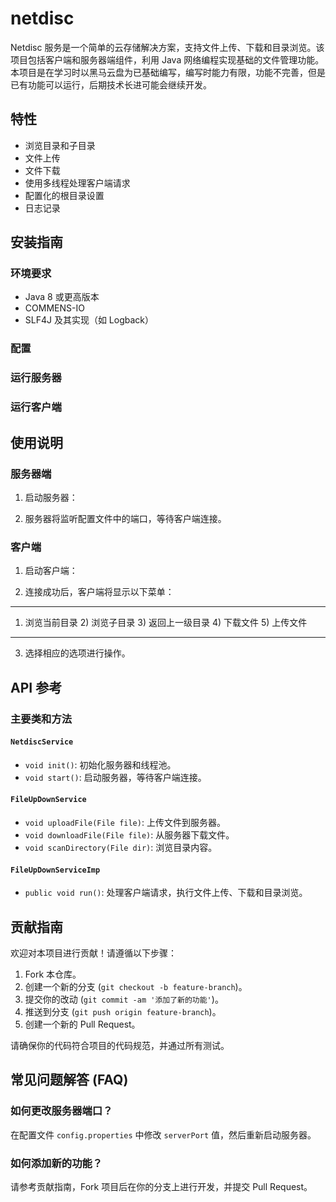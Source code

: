 # netdisc
Netdisc 服务是一个简单的云存储解决方案，支持文件上传、下载和目录浏览。该项目包括客户端和服务器端组件，利用 Java 网络编程实现基础的文件管理功能。本项目是在学习时以黑马云盘为已基础编写，编写时能力有限，功能不完善，但是已有功能可以运行，后期技术长进可能会继续开发。

## 特性

- 浏览目录和子目录
- 文件上传
- 文件下载
- 使用多线程处理客户端请求
- 配置化的根目录设置
- 日志记录

## 安装指南

### 环境要求

- Java 8 或更高版本
- COMMENS-IO
- SLF4J 及其实现（如 Logback）

### 配置

### 运行服务器

### 运行客户端

## 使用说明

### 服务器端

1. 启动服务器：

2. 服务器将监听配置文件中的端口，等待客户端连接。

### 客户端

1. 启动客户端：

2. 连接成功后，客户端将显示以下菜单：

***************************************************************************
1) 浏览当前目录    2) 浏览子目录    3) 返回上一级目录    4) 下载文件    5) 上传文件
***************************************************************************

3. 选择相应的选项进行操作。

## API 参考

### 主要类和方法

#### `NetdiscService`

- `void init()`: 初始化服务器和线程池。
- `void start()`: 启动服务器，等待客户端连接。

#### `FileUpDownService`

- `void uploadFile(File file)`: 上传文件到服务器。
- `void downloadFile(File file)`: 从服务器下载文件。
- `void scanDirectory(File dir)`: 浏览目录内容。

#### `FileUpDownServiceImp`

- `public void run()`: 处理客户端请求，执行文件上传、下载和目录浏览。

## 贡献指南

欢迎对本项目进行贡献！请遵循以下步骤：

1. Fork 本仓库。
2. 创建一个新的分支 (`git checkout -b feature-branch`)。
3. 提交你的改动 (`git commit -am '添加了新的功能'`)。
4. 推送到分支 (`git push origin feature-branch`)。
5. 创建一个新的 Pull Request。

请确保你的代码符合项目的代码规范，并通过所有测试。

## 常见问题解答 (FAQ)

### 如何更改服务器端口？

在配置文件 `config.properties` 中修改 `serverPort` 值，然后重新启动服务器。

### 如何添加新的功能？

请参考贡献指南，Fork 项目后在你的分支上进行开发，并提交 Pull Request。

